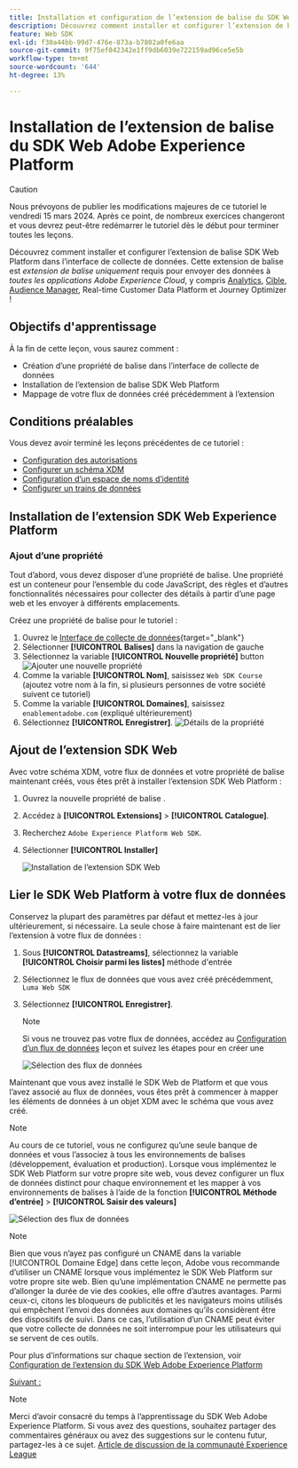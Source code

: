 ```yaml
---
title: Installation et configuration de l’extension de balise du SDK Web Adobe Experience Platform
description: Découvrez comment installer et configurer l’extension de balise SDK Web Platform dans l’interface de collecte de données. Cette leçon fait partie du tutoriel Mise en oeuvre de Adobe Experience Cloud avec le SDK Web .
feature: Web SDK
exl-id: f30a44bb-99d7-476e-873a-b7802a0fe6aa
source-git-commit: 9f75ef042342e1ff9db6039e722159ad96ce5e5b
workflow-type: tm+mt
source-wordcount: '644'
ht-degree: 13%

---
```


# Installation de l’extension de balise du SDK Web Adobe Experience Platform


>[!CAUTION]
>
>Nous prévoyons de publier les modifications majeures de ce tutoriel le vendredi 15 mars 2024. Après ce point, de nombreux exercices changeront et vous devrez peut-être redémarrer le tutoriel dès le début pour terminer toutes les leçons.

Découvrez comment installer et configurer l’extension de balise SDK Web Platform dans l’interface de collecte de données. Cette extension de balise est _extension de balise uniquement_ requis pour envoyer des données à _toutes les applications Adobe Experience Cloud_, y compris [Analytics](setup-analytics.md), [Cible](setup-target.md), [Audience Manager](setup-audience-manager.md), Real-time Customer Data Platform et Journey Optimizer !

## Objectifs d&#39;apprentissage

À la fin de cette leçon, vous saurez comment :

* Création d’une propriété de balise dans l’interface de collecte de données
* Installation de l’extension de balise SDK Web Platform
* Mappage de votre flux de données créé précédemment à l’extension

## Conditions préalables

Vous devez avoir terminé les leçons précédentes de ce tutoriel :

* [Configuration des autorisations](configure-permissions.md)
* [Configurer un schéma XDM](configure-schemas.md)
* [Configuration d’un espace de noms d’identité](configure-identities.md)
* [Configurer un trains de données](configure-datastream.md)

## Installation de l’extension SDK Web Experience Platform

### Ajout d’une propriété

Tout d’abord, vous devez disposer d’une propriété de balise. Une propriété est un conteneur pour l’ensemble du code JavaScript, des règles et d’autres fonctionnalités nécessaires pour collecter des détails à partir d’une page web et les envoyer à différents emplacements.

Créez une propriété de balise pour le tutoriel :

1. Ouvrez le [Interface de collecte de données](https://launch.adobe.com/){target="_blank"}
1. Sélectionner **[!UICONTROL Balises]** dans la navigation de gauche
1. Sélectionnez la variable **[!UICONTROL Nouvelle propriété]** button
   ![Ajouter une nouvelle propriété](assets/websdk-property-addNewProperty.png)
1. Comme la variable **[!UICONTROL Nom]**, saisissez `Web SDK Course` (ajoutez votre nom à la fin, si plusieurs personnes de votre société suivent ce tutoriel)
1. Comme la variable **[!UICONTROL Domaines]**, saisissez `enablementadobe.com` (expliqué ultérieurement)
1. Sélectionnez **[!UICONTROL Enregistrer]**.
   ![Détails de la propriété](assets/websdk-property-propertyDetails.png)

## Ajout de l’extension SDK Web

Avec votre schéma XDM, votre flux de données et votre propriété de balise maintenant créés, vous êtes prêt à installer l’extension SDK Web Platform :

1. Ouvrez la nouvelle propriété de balise .
1. Accédez à **[!UICONTROL Extensions]** > **[!UICONTROL Catalogue]**.
1. Recherchez `Adobe Experience Platform Web SDK`.
1. Sélectionner **[!UICONTROL Installer]**

   ![Installation de l’extension SDK Web](assets/extension-platform-web-sdk.jpg)


## Lier le SDK Web Platform à votre flux de données

Conservez la plupart des paramètres par défaut et mettez-les à jour ultérieurement, si nécessaire. La seule chose à faire maintenant est de lier l’extension à votre flux de données :

1. Sous **[!UICONTROL Datastreams]**, sélectionnez la variable **[!UICONTROL Choisir parmi les listes]** méthode d&#39;entrée
1. Sélectionnez le flux de données que vous avez créé précédemment, `Luma Web SDK`
1. Sélectionnez **[!UICONTROL Enregistrer]**.
   >[!NOTE]
   >
   > Si vous ne trouvez pas votre flux de données, accédez au [Configuration d’un flux de données](configure-datastream.md) leçon et suivez les étapes pour en créer une

   ![Sélection des flux de données](assets/extension-luma-web-sdk-datastream-extension.png)

Maintenant que vous avez installé le SDK Web de Platform et que vous l’avez associé au flux de données, vous êtes prêt à commencer à mapper les éléments de données à un objet XDM avec le schéma que vous avez créé.

>[!NOTE]
>
>Au cours de ce tutoriel, vous ne configurez qu’une seule banque de données et vous l’associez à tous les environnements de balises (développement, évaluation et production). Lorsque vous implémentez le SDK Web Platform sur votre propre site web, vous devez configurer un flux de données distinct pour chaque environnement et les mapper à vos environnements de balises à l’aide de la fonction **[!UICONTROL Méthode d’entrée]** > **[!UICONTROL Saisir des valeurs]**
>
>![Sélection des flux de données](assets/extension-luma-web-sdk-datastream-extension-enterValues.png)

>[!NOTE]
>
>Bien que vous n’ayez pas configuré un CNAME dans la variable [!UICONTROL Domaine Edge] dans cette leçon, Adobe vous recommande d’utiliser un CNAME lorsque vous implémentez le SDK Web Platform sur votre propre site web. Bien quʼune implémentation CNAME ne permette pas dʼallonger la durée de vie des cookies, elle offre dʼautres avantages. Parmi ceux-ci, citons les bloqueurs de publicités et les navigateurs moins utilisés qui empêchent lʼenvoi des données aux domaines quʼils considèrent être des dispositifs de suivi. Dans ce cas, lʼutilisation dʼun CNAME peut éviter que votre collecte de données ne soit interrompue pour les utilisateurs qui se servent de ces outils.

Pour plus d’informations sur chaque section de l’extension, voir [Configuration de l’extension du SDK Web Adobe Experience Platform](https://experienceleague.adobe.com/docs/experience-platform/edge/extension/web-sdk-extension-configuration.html?lang=fr)



[Suivant : ](create-data-elements.md)

>[!NOTE]
>
>Merci d’avoir consacré du temps à l’apprentissage du SDK Web Adobe Experience Platform. Si vous avez des questions, souhaitez partager des commentaires généraux ou avez des suggestions sur le contenu futur, partagez-les à ce sujet. [Article de discussion de la communauté Experience League](https://experienceleaguecommunities.adobe.com/t5/adobe-experience-platform-launch/tutorial-discussion-implement-adobe-experience-cloud-with-web/td-p/444996)
